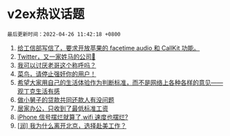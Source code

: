 # v2ex热议话题

`最后更新时间：2022-04-26 11:42:18 +0800`

1. [给工信部写信了，要求开放苹果的 facetime audio 和 CallKit 功能。](https://www.v2ex.com/t/849140)
1. [Twitter，又一家姓马的公司🐶](https://www.v2ex.com/t/849278)
1. [我可以讨厌老哥这个称呼吗？](https://www.v2ex.com/t/849258)
1. [菜鸟，请停止强奸你的用户！](https://www.v2ex.com/t/849216)
1. [希望大家用自己的生活体验作为判断标准，而不是网络上各种各样的意见——观丁克生活有感](https://www.v2ex.com/t/849142)
1. [做小舅子的贷款共同还款人有没问题](https://www.v2ex.com/t/849192)
1. [居家办公，只收到了最低标准工资](https://www.v2ex.com/t/849152)
1. [iPhone 信号摆烂就算了,wifi 速度也摆烂?](https://www.v2ex.com/t/849279)
1. [[润] 我为什么离开北京，选择赴美工作？](https://www.v2ex.com/t/849299)

